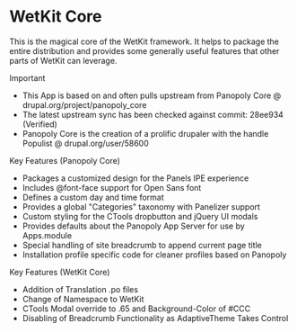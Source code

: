 WetKit Core
==============
This is the magical core of the WetKit framework. It helps to package the
entire distribution and provides some generally useful features that other
parts of WetKit can leverage.

Important
* This App is based on and often pulls upstream from Panopoly Core @ drupal.org/project/panopoly_core
* The latest upstream sync has been checked against commit: 28ee934 (Verified)
* Panopoly Core is the creation of a prolific drupaler with the handle Populist @ drupal.org/user/58600

Key Features (Panopoly Core)
* Packages a customized design for the Panels IPE experience
* Includes @font-face support for Open Sans font
* Defines a custom day and time format
* Provides a global "Categories" taxonomy with Panelizer support
* Custom styling for the CTools dropbutton and jQuery UI modals
* Provides defaults about the Panopoly App Server for use by Apps.module
* Special handling of site breadcrumb to append current page title
* Installation profile specific code for cleaner profiles based on Panopoly

Key Features (WetKit Core)
* Addition of Translation .po files
* Change of Namespace to WetKit
* CTools Modal override to .65 and Background-Color of #CCC
* Disabling of Breadcrumb Functionality as AdaptiveTheme Takes Control


